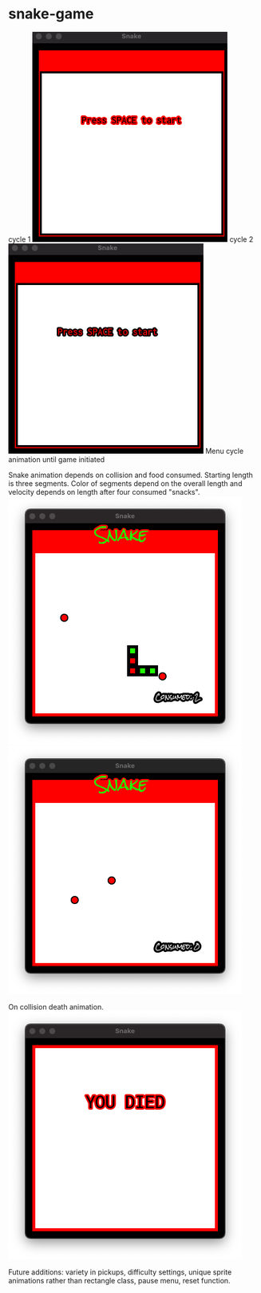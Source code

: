 # snake-game


cycle 1
<img src="start_menu1.png" alt="Alt text" title="timed menu animation1">
cycle 2
<img src="start_menu2.png" alt="Alt text" title="timed menu animation2">
Menu cycle animation until game initiated

Snake animation depends on collision and food consumed. Starting length is three segments. Color of segments depend on the overall length and velocity depends on length after four consumed "snacks".
<img src="gameplay.png" alt="Alt text" title="game1">
<img src="gameplay_nosnake.png" alt="Alt text" title="game2">

On collision death animation.
<img src="gameover.png" alt="Alt text" title="game over">

Future additions: variety in pickups, difficulty settings, unique sprite animations rather than rectangle class, pause menu, reset function.
